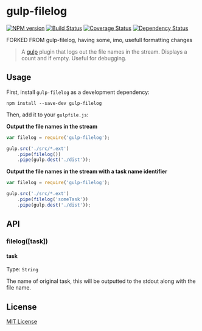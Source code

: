 # gulp-filelog
[![NPM version][npm-image]][npm-url] [![Build Status][travis-image]][travis-url]  [![Coverage Status][coveralls-image]][coveralls-url] [![Dependency Status][depstat-image]][depstat-url]

FORKED FROM gulp-filelog, having some, imo, usefull formatting changes

> A [gulp](https://github.com/wearefractal/gulp) plugin that logs out the file names in the stream. Displays a count and if empty. Useful for debugging.

## Usage

First, install `gulp-filelog` as a development dependency:

```shell
npm install --save-dev gulp-filelog
```

Then, add it to your `gulpfile.js`:

**Output the file names in the stream**

```javascript
var filelog = require('gulp-filelog');

gulp.src('./src/*.ext')
    .pipe(filelog())
	.pipe(gulp.dest('./dist'));
```

**Output the file names in the stream with a task name identifier**

```javascript
var filelog = require('gulp-filelog');

gulp.src('./src/*.ext')
    .pipe(filelog('someTask'))
	.pipe(gulp.dest('./dist'));
```

## API

### filelog([task])

#### task
Type: `String`

The name of original task, this will be outputted to the stdout along with the file name.

## License

[MIT License](http://en.wikipedia.org/wiki/MIT_License)

[npm-url]: https://npmjs.org/package/gulp-filelog
[npm-image]: https://badge.fury.io/js/gulp-filelog.png

[travis-url]: http://travis-ci.org/adamayres/gulp-filelog
[travis-image]: https://secure.travis-ci.org/adamayres/gulp-filelog.png?branch=master

[coveralls-url]: https://coveralls.io/r/adamayres/gulp-filelog
[coveralls-image]: https://coveralls.io/repos/adamayres/gulp-filelog/badge.png

[depstat-url]: https://david-dm.org/adamayres/gulp-filelog
[depstat-image]: https://david-dm.org/adamayres/gulp-filelog.png
